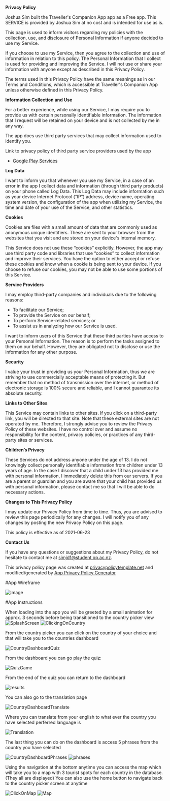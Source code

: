 **Privacy Policy**

Joshua Sim built the Traveller's Companion App app as a Free app. This SERVICE is provided by Joshua Sim at no cost and is intended for use as is.

This page is used to inform visitors regarding my policies with the collection, use, and disclosure of Personal Information if anyone decided to use my Service.

If you choose to use my Service, then you agree to the collection and use of information in relation to this policy. The Personal Information that I collect is used for providing and improving the Service. I will not use or share your information with anyone except as described in this Privacy Policy.

The terms used in this Privacy Policy have the same meanings as in our Terms and Conditions, which is accessible at Traveller's Companion App unless otherwise defined in this Privacy Policy.

**Information Collection and Use**

For a better experience, while using our Service, I may require you to provide us with certain personally identifiable information. The information that I request will be retained on your device and is not collected by me in any way.

The app does use third party services that may collect information used to identify you.

Link to privacy policy of third party service providers used by the app

*   [Google Play Services](https://www.google.com/policies/privacy/)

**Log Data**

I want to inform you that whenever you use my Service, in a case of an error in the app I collect data and information (through third party products) on your phone called Log Data. This Log Data may include information such as your device Internet Protocol (“IP”) address, device name, operating system version, the configuration of the app when utilizing my Service, the time and date of your use of the Service, and other statistics.

**Cookies**

Cookies are files with a small amount of data that are commonly used as anonymous unique identifiers. These are sent to your browser from the websites that you visit and are stored on your device's internal memory.

This Service does not use these “cookies” explicitly. However, the app may use third party code and libraries that use “cookies” to collect information and improve their services. You have the option to either accept or refuse these cookies and know when a cookie is being sent to your device. If you choose to refuse our cookies, you may not be able to use some portions of this Service.

**Service Providers**

I may employ third-party companies and individuals due to the following reasons:

*   To facilitate our Service;
*   To provide the Service on our behalf;
*   To perform Service-related services; or
*   To assist us in analyzing how our Service is used.

I want to inform users of this Service that these third parties have access to your Personal Information. The reason is to perform the tasks assigned to them on our behalf. However, they are obligated not to disclose or use the information for any other purpose.

**Security**

I value your trust in providing us your Personal Information, thus we are striving to use commercially acceptable means of protecting it. But remember that no method of transmission over the internet, or method of electronic storage is 100% secure and reliable, and I cannot guarantee its absolute security.

**Links to Other Sites**

This Service may contain links to other sites. If you click on a third-party link, you will be directed to that site. Note that these external sites are not operated by me. Therefore, I strongly advise you to review the Privacy Policy of these websites. I have no control over and assume no responsibility for the content, privacy policies, or practices of any third-party sites or services.

**Children’s Privacy**

These Services do not address anyone under the age of 13. I do not knowingly collect personally identifiable information from children under 13 years of age. In the case I discover that a child under 13 has provided me with personal information, I immediately delete this from our servers. If you are a parent or guardian and you are aware that your child has provided us with personal information, please contact me so that I will be able to do necessary actions.

**Changes to This Privacy Policy**

I may update our Privacy Policy from time to time. Thus, you are advised to review this page periodically for any changes. I will notify you of any changes by posting the new Privacy Policy on this page.

This policy is effective as of 2021-06-23

**Contact Us**

If you have any questions or suggestions about my Privacy Policy, do not hesitate to contact me at simjd1@student.op.ac.nz.

This privacy policy page was created at [privacypolicytemplate.net](https://privacypolicytemplate.net) and modified/generated by [App Privacy Policy Generator](https://app-privacy-policy-generator.nisrulz.com/)

#App Wireframe

![image](https://user-images.githubusercontent.com/7763967/123026834-f2aee900-d430-11eb-9dc1-8287d6a51c13.png)

#App Instructions

When loading into the app you will be greeted by a small animation for approx. 3 seconds before being transitioned to the country picker view
![SplashScreen](https://user-images.githubusercontent.com/7763967/123023977-787c6580-d42c-11eb-8545-1e79b60d4d65.jpg)
![ClickingOnCountry](https://user-images.githubusercontent.com/7763967/123023868-4965f400-d42c-11eb-9483-5b5e8dfba538.jpg)

From the country picker you can click on the country of your choice and that will take you to the countries dashboard

![CountryDashboardQuiz](https://user-images.githubusercontent.com/7763967/123024060-96e26100-d42c-11eb-9259-d2149601750d.jpg)

From the dashboard you can go play the quiz:

![QuizGame](https://user-images.githubusercontent.com/7763967/123024109-a8c40400-d42c-11eb-905f-1b915f16f652.jpg)

From the end of the quiz you can return to the dashboard

![results](https://user-images.githubusercontent.com/7763967/123024176-bf6a5b00-d42c-11eb-8e28-83ba2194341e.jpg)

You can also go to the translation page

![CountryDashboardTranslate](https://user-images.githubusercontent.com/7763967/123024207-cee9a400-d42c-11eb-97ae-24a29d46ea11.jpg)

Where you can translate from your english to what ever the country you have selected perferred language is

![Translation](https://user-images.githubusercontent.com/7763967/123024297-f17bbd00-d42c-11eb-8031-91c425f2c329.jpg)

The last thing you can do on the dashboard is access 5 phrases from the country you have selected

![CountryDashboardPhrases](https://user-images.githubusercontent.com/7763967/123024374-140dd600-d42d-11eb-83da-523daf7f5694.jpg)
![phrases](https://user-images.githubusercontent.com/7763967/123024395-196b2080-d42d-11eb-9988-ca3790c6cdc7.jpg)

Using the navigation at the bottom anytime you can access the map which will take you to a map with 3 tourist spots for each country in the database. (They all are displayed)
You can also use the home button to navigate back to the country picker screen at anytime

![ClickOnMap](https://user-images.githubusercontent.com/7763967/123024549-520afa00-d42d-11eb-8bfb-5709f2f30121.jpg)
![Map](https://user-images.githubusercontent.com/7763967/123024558-5800db00-d42d-11eb-8146-af6c567e62ab.jpg)
